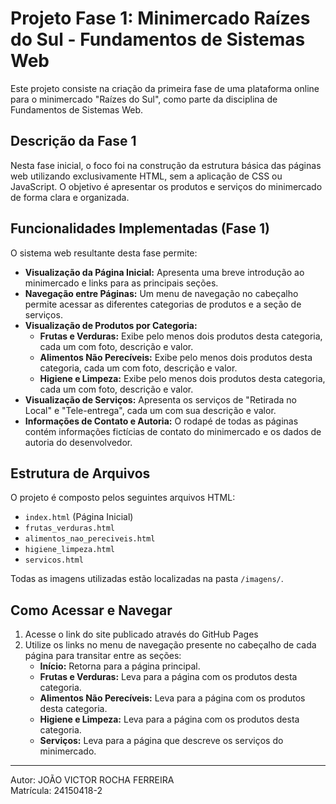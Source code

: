 # Projeto Fase 1: Minimercado Raízes do Sul - Fundamentos de Sistemas Web

Este projeto consiste na criação da primeira fase de uma plataforma online para o minimercado "Raízes do Sul", como parte da disciplina de Fundamentos de Sistemas Web.

## Descrição da Fase 1

Nesta fase inicial, o foco foi na construção da estrutura básica das páginas web utilizando exclusivamente HTML, sem a aplicação de CSS ou JavaScript. O objetivo é apresentar os produtos e serviços do minimercado de forma clara e organizada.

## Funcionalidades Implementadas (Fase 1)

O sistema web resultante desta fase permite:

*   **Visualização da Página Inicial:** Apresenta uma breve introdução ao minimercado e links para as principais seções.
*   **Navegação entre Páginas:** Um menu de navegação no cabeçalho permite acessar as diferentes categorias de produtos e a seção de serviços.
*   **Visualização de Produtos por Categoria:**
    *   **Frutas e Verduras:** Exibe pelo menos dois produtos desta categoria, cada um com foto, descrição e valor.
    *   **Alimentos Não Perecíveis:** Exibe pelo menos dois produtos desta categoria, cada um com foto, descrição e valor.
    *   **Higiene e Limpeza:** Exibe pelo menos dois produtos desta categoria, cada um com foto, descrição e valor.
*   **Visualização de Serviços:** Apresenta os serviços de "Retirada no Local" e "Tele-entrega", cada um com sua descrição e valor.
*   **Informações de Contato e Autoria:** O rodapé de todas as páginas contém informações fictícias de contato do minimercado e os dados de autoria do desenvolvedor.

## Estrutura de Arquivos

O projeto é composto pelos seguintes arquivos HTML:
- `index.html` (Página Inicial)
- `frutas_verduras.html`
- `alimentos_nao_pereciveis.html`
- `higiene_limpeza.html`
- `servicos.html`

Todas as imagens utilizadas estão localizadas na pasta `/imagens/`.

## Como Acessar e Navegar

1.  Acesse o link do site publicado através do GitHub Pages
2.  Utilize os links no menu de navegação presente no cabeçalho de cada página para transitar entre as seções:
    *   **Início:** Retorna para a página principal.
    *   **Frutas e Verduras:** Leva para a página com os produtos desta categoria.
    *   **Alimentos Não Perecíveis:** Leva para a página com os produtos desta categoria.
    *   **Higiene e Limpeza:** Leva para a página com os produtos desta categoria.
    *   **Serviços:** Leva para a página que descreve os serviços do minimercado.

---
Autor: JOÃO VICTOR ROCHA FERREIRA   
Matrícula:  24150418-2